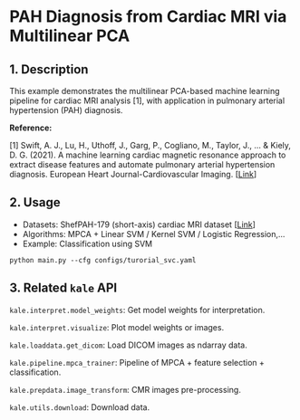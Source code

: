 # PAH Diagnosis from Cardiac MRI via Multilinear PCA

## 1. Description

This example demonstrates the multilinear PCA-based machine learning pipeline for cardiac MRI analysis [1], with application in pulmonary arterial hypertension (PAH) diagnosis.

**Reference:**

[1] Swift, A. J., Lu, H., Uthoff, J., Garg, P., Cogliano, M., Taylor, J., ... & Kiely, D. G. (2021). A machine learning cardiac magnetic resonance approach to extract disease features and automate pulmonary arterial hypertension diagnosis. European Heart Journal-Cardiovascular Imaging. [[Link](https://academic.oup.com/ehjcimaging/article/22/2/236/5717931)]

## 2. Usage

* Datasets: ShefPAH-179 (short-axis) cardiac MRI dataset  [[Link](https://github.com/pykale/data/tree/main/images/ShefPAH-179)]
* Algorithms: MPCA + Linear SVM / Kernel SVM / Logistic Regression,...
* Example: Classification using SVM

`python main.py --cfg configs/turorial_svc.yaml`

## 3. Related `kale` API

`kale.interpret.model_weights`: Get model weights for interpretation.

`kale.interpret.visualize`: Plot model weights or images.

`kale.loaddata.get_dicom`: Load DICOM images as ndarray data.

`kale.pipeline.mpca_trainer`: Pipeline of MPCA + feature selection + classification.

`kale.prepdata.image_transform`: CMR images pre-processing.

`kale.utils.download`: Download data.
